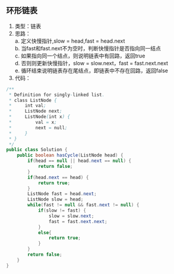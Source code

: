 ## 环形链表
1. 类型：链表  
2. 思路：  
	a. 定义快慢指针,slow = head,fast = head.next  
	b. 当fast和fast.next不为空时，判断快慢指针是否指向同一结点  
	c. 如果指向同一个结点，则说明链表中有回路，返回true  
	d. 否则则更新快慢指针，slow = slow.next，fast = fast.next.next  
	e. 循环结束说明链表存在尾结点，即链表中不存在回路，返回false  
3. 代码：


````java
/**
 * Definition for singly-linked list.
 * class ListNode {
 *     int val;
 *     ListNode next;
 *     ListNode(int x) {
 *         val = x;
 *         next = null;
 *     }
 * }
 */
public class Solution {
    public boolean hasCycle(ListNode head) {
        if(head == null || head.next == null) {
            return false;
        }
        if(head.next == head) {
            return true;
        }
        ListNode fast = head.next;
        ListNode slow = head;
        while(fast != null && fast.next != null) {
            if(slow != fast) {
                slow = slow.next;
                fast = fast.next.next;
            }
            else{
                return true;
            }
        }
        return false;
    }
}
````